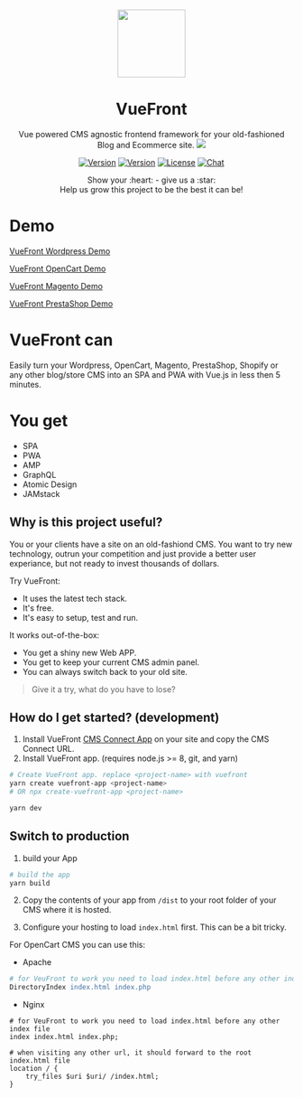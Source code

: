 <p align="center">
  <br>
  <a href="https://vuefront.com">
    <img src="https://vuefront.com/logo.png" width="120"/>
  </a>
</p>
<h1 align="center">VueFront</h1>
<p align="center">
Vue powered CMS agnostic frontend framework for your old-fashioned Blog and Ecommerce site. <a href="https://twitter.com/intent/tweet?text=I%20just%20turned%20my%20old%20website%20into%20a%20SPA%20and%20PWA%20for%20free%20@VueFront_js&url=https://vuefront.com&hashtags=vuejs,webapp,vuefront,pwa,spajs"><img src="https://img.shields.io/twitter/url/https/VueFront_js.svg?style=social" /></a></p>


<p align="center">
  <a href="https://github.com/vuefront/vuefront"><img src="https://img.shields.io/badge/price-FREE-0098f7.svg" alt="Version"></a>
  <a href="https://www.npmjs.com/package/vuefront"><img src="https://img.shields.io/npm/v/vuefront.svg" alt="Version"></a>
  <a href="https://www.npmjs.com/package/vuefront"><img src="https://img.shields.io/npm/l/vuefront.svg" alt="License"></a>
  <a href="https://discord.gg/C9vcTCQ"><img src="https://img.shields.io/badge/chat-on%20discord-7289da.svg" alt="Chat"></a>
</p>

<p align="center">
Show your :heart: - give us a :star: <br/> 
Help us grow this project to be the best it can be!
  </p>
  
# Demo
[VueFront Wordpress Demo](https://wordpress.vuefront.com/)

[VueFront OpenCart Demo](https://opencart.vuefront.com/)

[VueFront Magento Demo](https://magento.vuefront.com/)

[VueFront PrestaShop Demo](https://prestashop.vuefront.com/)

# VueFront can
Easily turn your Wordpress, OpenCart, Magento, PrestaShop, Shopify or any other blog/store CMS into an SPA and PWA with Vue.js in less then 5 minutes.

# You get
- SPA
- PWA
- AMP
- GraphQL
- Atomic Design
- JAMstack

## Why is this project useful?
You or your clients have a site on an old-fashiond CMS. You want to try new technology, outrun your competition and just provide a better user experiance, but not ready to invest thousands of dollars. 

Try VueFront: 
- It uses the latest tech stack. 
- It's free. 
- It's easy to setup, test and run. 

It works out-of-the-box:
- You get a shiny new Web APP.
- You get to keep your current CMS admin panel.
- You can always switch back to your old site. 

> Give it a try, what do you have to lose? 

## How do I get started? (development)

1. Install VueFront [CMS Connect App](http://localhost:8080/cms/) on your site and copy the CMS Connect URL.
2. Install VueFront app. (requires node.js >= 8, git, and yarn)

```bash
# Create VueFront app. replace <project-name> with vuefront
yarn create vuefront-app <project-name>
# OR npx create-vuefront-app <project-name>

yarn dev
```

## Switch to production
1. build your App
```bash
# build the app
yarn build
```

2. Copy the contents of your app from `/dist`  to your root folder of your CMS where it is hosted.

3. Configure your hosting to load `index.html` first. This can be a bit tricky. 

For OpenCart CMS you can use this:

- Apache

```apache
# for VeuFront to work you need to load index.html before any other index file
DirectoryIndex index.html index.php

```

- Nginx
```nginx
# for VeuFront to work you need to load index.html before any other index file
index index.html index.php;

# when visiting any other url, it should forward to the root index.html file
location / {
    try_files $uri $uri/ /index.html;
}
```
